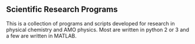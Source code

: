 ## Scientific Research Programs
This is a collection of programs and scripts developed for research in physical chemistry and AMO physics. Most are written in python 2 or 3 and a few are written in MATLAB. 
